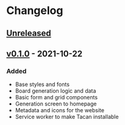 # Changelog

## [Unreleased]

## [v0.1.0] - 2021-10-22

### Added

- Base styles and fonts
- Board generation logic and data
- Basic form and grid components
- Generation screen to homepage
- Metadata and icons for the website
- Service worker to make Tacan installable

[Unreleased]: https://github.com/flavioosh/tacan/compare/v0.1.0...HEAD
[v0.1.0]: https://github.com/flavioosh/tacan/releases/tag/v0.1.0

